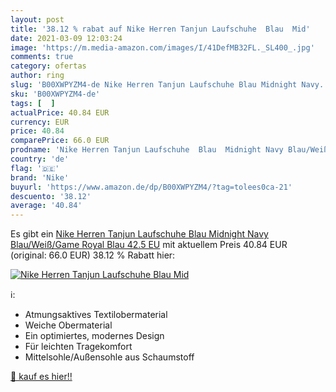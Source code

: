 ```yaml
---
layout: post
title: '38.12 % rabat auf Nike Herren Tanjun Laufschuhe  Blau  Mid'
date: 2021-03-09 12:03:24
image: 'https://m.media-amazon.com/images/I/41DefMB32FL._SL400_.jpg'
comments: true
category: ofertas
author: ring
slug: 'B00XWPYZM4-de Nike Herren Tanjun Laufschuhe Blau Midnight Navy...'
sku: 'B00XWPYZM4-de'
tags: [  ]
actualPrice: 40.84 EUR
currency: EUR
price: 40.84
comparePrice: 66.0 EUR
prodname: 'Nike Herren Tanjun Laufschuhe  Blau  Midnight Navy Blau/Weiß/Game Royal Blau   42.5 EU'
country: 'de'
flag: '🇩🇪'
brand: 'Nike'
buyurl: 'https://www.amazon.de/dp/B00XWPYZM4/?tag=tolees0ca-21'
descuento: '38.12'
average: '40.84'
---
```


Es gibt ein [Nike Herren Tanjun Laufschuhe  Blau  Midnight Navy Blau/Weiß/Game Royal Blau   42.5 EU](https://www.amazon.de/dp/B00XWPYZM4/?tag=tolees0ca-21) mit aktuellem Preis 40.84 EUR (original: 66.0 EUR) 38.12 % Rabatt hier:

[![Nike Herren Tanjun Laufschuhe  Blau  Mid](https://m.media-amazon.com/images/I/41DefMB32FL._SL400_.jpg)](https://www.amazon.de/dp/B00XWPYZM4/?tag=tolees0ca-21)

ℹ️:

- Atmungsaktives Textilobermaterial
- Weiche Obermaterial
- Ein optimiertes, modernes Design
- Für leichten Tragekomfort
- Mittelsohle/Außensohle aus Schaumstoff

[🛒 kauf es hier!!](https://www.amazon.de/dp/B00XWPYZM4/?tag=tolees0ca-21)
